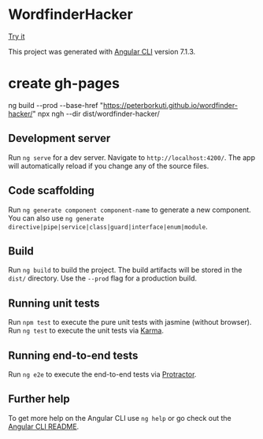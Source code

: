 # WordfinderHacker

[Try it](https://peterborkuti.github.io/wordfinder-hacker/index.html)

This project was generated with [Angular CLI](https://github.com/angular/angular-cli) version 7.1.3.

# create gh-pages

ng build --prod --base-href "https://peterborkuti.github.io/wordfinder-hacker/"
npx ngh --dir dist/wordfinder-hacker/


## Development server

Run `ng serve` for a dev server. Navigate to `http://localhost:4200/`. The app will automatically reload if you change any of the source files.

## Code scaffolding

Run `ng generate component component-name` to generate a new component. You can also use `ng generate directive|pipe|service|class|guard|interface|enum|module`.

## Build

Run `ng build` to build the project. The build artifacts will be stored in the `dist/` directory. Use the `--prod` flag for a production build.

## Running unit tests

Run `npm test` to execute the pure unit tests with jasmine (without browser).
Run `ng test` to execute the unit tests via [Karma](https://karma-runner.github.io).

## Running end-to-end tests

Run `ng e2e` to execute the end-to-end tests via [Protractor](http://www.protractortest.org/).

## Further help

To get more help on the Angular CLI use `ng help` or go check out the [Angular CLI README](https://github.com/angular/angular-cli/blob/master/README.md).
